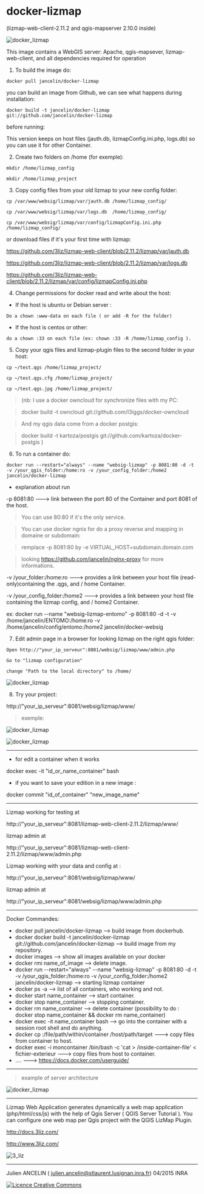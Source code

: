 
docker-lizmap 
=============

(lizmap-web-client-2.11.2 and qgis-mapserver 2.10.0 inside)

![docker_lizmap](https://cloud.githubusercontent.com/assets/6421175/4627293/b7a0a594-5389-11e4-909b-916039a16981.png)


This image contains a WebGIS server: 
Apache, qgis-mapsever, lizmap-web-client, and all dependencies required for operation


1. To build the image do:

```		
docker pull jancelin/docker-lizmap 		
```		

 you can build an image from Github, we can see what happens during installation:

```
docker build -t jancelin/docker-lizmap git://github.com/jancelin/docker-lizmap
```


before running: 

This version keeps on host files (jauth.db, lizmapConfig.ini.php, logs.db) so you can use it for other Container.


2. Create two folders on /home (for exemple):
```
mkdir /home/lizmap_config

mkdir /home/lizmap_project
```


3. Copy config files from your old lizmap to your new config folder:
```
cp /var/www/websig/lizmap/var/jauth.db /home/lizmap_config/

cp /var/www/websig/lizmap/var/logs.db  /home/lizmap_config/

cp /var/www/websig/lizmap/var/config/lizmapConfig.ini.php /home/lizmap_config/
```
or download files if it's your first time with lizmap:

https://github.com/3liz/lizmap-web-client/blob/2.11.2/lizmap/var/jauth.db

https://github.com/3liz/lizmap-web-client/blob/2.11.2/lizmap/var/logs.db

https://github.com/3liz/lizmap-web-client/blob/2.11.2/lizmap/var/config/lizmapConfig.ini.php


4. Change permissions for docker read and write about the host:

* If the host is ubuntu or Debian server :
```
Do a chown :www-data on each file ( or add -R for the folder)
```

* If the host is centos or other: 
```
do a chown :33 on each file (ex: chown :33 -R /home/lizmap_config ).
```


5. Copy your qgis files and lizmap-plugin files to the second folder in your host:
```
cp ~/test.qgs /home/lizmap_project/

cp ~/test.qgs.cfg /home/lizmap_project/

cp ~/test.qgs.jpg /home/lizmap_project/
```
> (nb:
> I use a docker owncloud for synchronize files with my PC:

> docker build -t owncloud git://github.com/l3iggs/docker-owncloud

> And my qgis data come from a docker postgis:

> docker build -t kartoza/postgis git://github.com/kartoza/docker-postgis
> )

6. To run a container do:
```
docker run --restart="always" --name "websig-lizmap" -p 8081:80 -d -t -v /your_qgis_folder:/home:ro -v /your_config_folder:/home2 jancelin/docker-lizmap
```

* explanation about run

-p 8081:80 ---> link between the port 80 of the Container and port 8081 of the host.

 >  You can use 80:80 if it's the only service. 

 > You can use docker ngnix for do a proxy reverse and mapping in domaine or subdomain:
  
 > remplace -p 8081:80 by -e VIRTUAL_HOST=subdomain.domain.com
  
 > looking https://github.com/jancelin/nginx-proxy for more informations.
 
-v /your_folder:/home:ro ---> provides a link between your host file (read-only)containing the .qgs, and / home Container.

-v /your_config_folder:/home2 ---> provides a link between your host file containing the lizmap config, and / home2 Container.

ex: docker run --name "websig-lizmap-entomo" -p 8081:80 -d -t -v /home/jancelin/ENTOMO:/home:ro -v /home/jancelin/config/entomo:/home2 jancelin/docker-websig

7. Edit admin page in a browser for looking lizmap on the right qgis folder:
```
Open http://"your_ip_serveur":8081/websig/lizmap/www/admin.php

Go to "lizmap configuration"

change "Path to the local directory" to /home/
```

![docker_lizmap](https://cloud.githubusercontent.com/assets/6421175/7345155/66bd78cc-ecd2-11e4-987b-6788a104adb3.jpeg)

8. Try your project:

http://"your_ip_serveur":8081/websig/lizmap/www/

> exemple:

![docker_lizmap](https://cloud.githubusercontent.com/assets/6421175/7387388/ec0cd974-ee5c-11e4-9587-fd1fb64b92c7.jpeg)


![docker_lizmap](https://cloud.githubusercontent.com/assets/6421175/7346841/96890bc4-ece2-11e4-82d7-d79d6f286aab.jpeg)

____________________________________________________________________________________

* for edit a container when it works

docker exec -it "id_or_name_container" bash 

* if you want to save your edition in a new image : 

docker commit "id_of_container" "new_image_name"

____________________________________________________________________________________

Lizmap working for testing at 

http://"your_ip_serveur":8081/lizmap-web-client-2.11.2/lizmap/www/

lizmap admin at 

http://"your_ip_serveur":8081/lizmap-web-client-2.11.2/lizmap/www/admin.php

Lizmap working with your data and config at : 

http://"your_ip_serveur":8081/websig/lizmap/www/

lizmap admin at 

http://"your_ip_serveur":8081/websig/lizmap/www/admin.php

____________________________________________________________________________________

Docker Commandes:

* docker pull jancelin/docker-lizmap --> build image from dockerhub.
* docker docker build -t jancelin/docker-lizmap git://github.com/jancelin/docker-lizmap --> build image from my repository.
* docker images --> show all images available on your docker
* docker rmi name_of_image --> delete image.
* docker run --restart="always" --name "websig-lizmap" -p 8081:80 -d -t -v /your_qgis_folder:/home:ro -v /your_config_folder:/home2 jancelin/docker-lizmap --> starting lizmap container
* docker ps -a --> list of all containers, who working and not.
* docker start name_container --> start container.
* docker stop name_container --> stopping container.
* docker rm name_container --> delete container (possibility to do : docker stop name_container && docker rm name_container)
* docker exec -it name_container bash --> go into the container with a session root shell and do anything.
* docker cp <containerId>:/file/path/within/container /host/path/target ---> copy files from container to host.
* docker exec -i moncontainer /bin/bash -c 'cat > /inside-container-file' < fichier-exterieur ---> copy files from host to container.
* .... ---> https://docs.docker.com/userguide/
____________________________________________________________________________________

> example of server architecture

![docker_lizmap](https://cloud.githubusercontent.com/assets/6421175/7345474/3f403ca0-ecd5-11e4-8675-714fb9388863.jpg)

____________________________________________________________________________________

Lizmap Web Application generates dynamically a web map application (php/html/css/js) with the help of Qgis Server ( QGIS Server Tutorial ). You can configure one web map per Qgis project with the QGIS LizMap Plugin.

http://docs.3liz.com/

http://www.3liz.com/

![3_liz](http://www.3liz.com/assets/img/architecture.png)
____________________________________________________________________________________

Julien ANCELIN ( julien.ancelin@stlaurent.lusignan.inra.fr) 04/2015 INRA 

<a rel="license" href="http://creativecommons.org/licenses/by-sa/4.0/"><img alt="Licence Creative Commons" style="border-width:0" src="https://i.creativecommons.org/l/by-sa/4.0/88x31.png" /></a>
